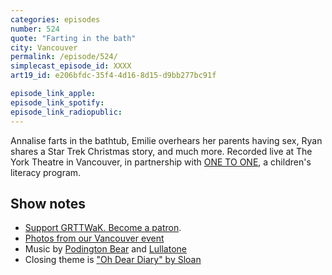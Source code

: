 ```yaml
---
categories: episodes
number: 524
quote: "Farting in the bath"
city: Vancouver
permalink: /episode/524/
simplecast_episode_id: XXXX
art19_id: e206bfdc-35f4-4d16-8d15-d9bb277bc91f

episode_link_apple: 
episode_link_spotify: 
episode_link_radiopublic: 
---
```


Annalise farts in the bathtub, Emilie overhears her parents having sex, Ryan shares a Star Trek Christmas story, and much more. Recorded live at The York Theatre in Vancouver, in partnership with [ONE TO ONE](http://www.one-to-one.ca/volunteer/), a children's literacy program.

## Show notes
* [Support GRTTWaK. Become a patron](https://grownupsreadthingstheywroteaskids.com/support/?utm_source=podcast&utm_medium=referral&utm_campaign=524).
* [Photos from our Vancouver event](https://www.facebook.com/media/set/?set=a.10156181154303600&type=1&l=40d147cb70)
* Music by [Podington Bear](https://geo.itunes.apple.com/us/artist/podington-bear/id250459572?at=10lR7u&mt=1&app=music) and [Lullatone](https://geo.itunes.apple.com/us/artist/lullatone/id34467705?at=10lR7u&mt=1&app=music)
* Closing theme is ["Oh Dear Diary" by Sloan](http://sloan.spinshop.com/details/9850)